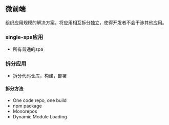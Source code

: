 ## 微前端

组织应用规模的解决方案，将应用相互拆分独立，使得开发者不会干涉其他应用。

### single-spa应用

- 所有普通的spa

### 拆分应用

- 拆分代码仓库，构建，部署

#### 拆分方法
- One code repo, one build
- npm package
- Monorepos
- Dynamic Module Loading